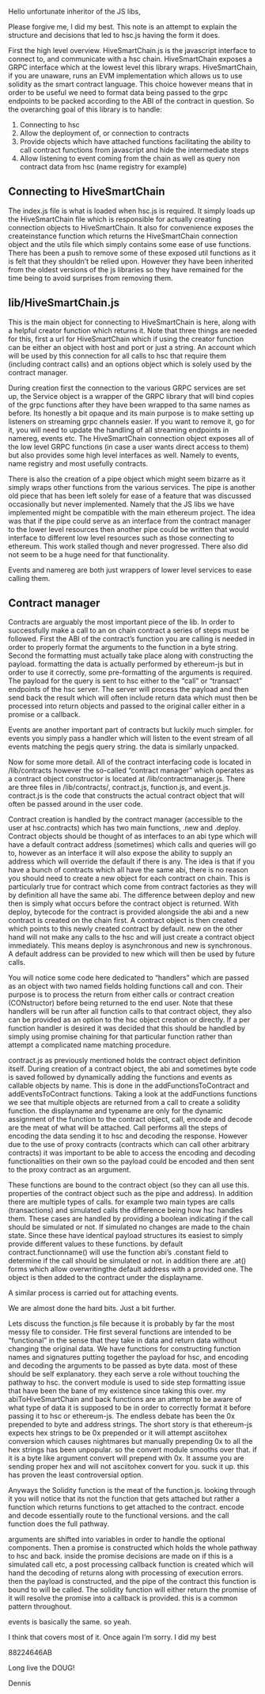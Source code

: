 Hello unfortunate inheritor of the JS libs,

Please forgive me, I did my best. This note is an attempt to explain the structure and decisions that led to hsc.js having the form it does.

First the high level overview. HiveSmartChain.js is the javascript interface to connect to, and communicate with a hsc chain. HiveSmartChain exposes a GRPC interface which at the lowest level this library wraps. HiveSmartChain, if you are unaware, runs an EVM implementation which allows us to use solidity as the smart contract language. This choice however means that in order to be useful we need to format data being passed to the grpc endpoints to be packed according to the ABI of the contract in question. So the overarching goal of this library is to handle:

1. Connecting to hsc
2. Allow the deployment of, or connection to contracts
3. Provide objects which have attached functions facilitating the ability to call contract functions from javascript and hide the intermediate steps
4. Allow listening to event coming from the chain as well as query non contract data from hsc (name registry for example)


## Connecting to HiveSmartChain

The index.js file is what is loaded when hsc.js is required. It simply loads up the HiveSmartChain file which is responsible for actually creating connection objects to HiveSmartChain. It also for convenience exposes the createinstance function which returns the HiveSmartChain connection object and the utils file which simply contains some ease of use functions. There has been a push to remove some of these exposed util functions as it is felt that they shouldn’t be relied upon. However they have been inherited from the oldest versions of the js libraries so they have remained for the time being to avoid surprises from removing them.

## lib/HiveSmartChain.js

This is the main object for connecting to HiveSmartChain is here, along with a helpful creator function which returns it. Note that three things are needed for this, first a url for HiveSmartChain which if using the creator function can be either an object with host and port or just a string. An account which will be used by this connection for all calls to hsc that require them (including contract calls) and an options object which is solely used by the contract manager.

During creation first the connection to the various GRPC services are set up, the Service object is a wrapper of the GRPC library that will bind copies of the grpc functions after they have been wrapped to tha same names as before. Its honestly a bit opaque and its main purpose is to make setting up listeners on streaming grpc channels easier. If you want to remove it, go for it, you will need to update the handling of all streaming endpoints in namereg, events etc.
The HiveSmartChain connection object exposes all of the low level GRPC functions (in case a user wants direct access to them) but also provides some high level interfaces as well. Namely to events, name registry and most usefully contracts.

There is also the creation of a pipe object which might seem bizarre as it simply wraps other functions from the various services. The pipe is another old piece that has been left solely for ease of a feature that was discussed occasionally but never implemented. Namely that the JS libs we have implemented might be compatible with the main ethereum project. The idea was that if the pipe could serve as an interface from the contract manager to the lower level resources then another pipe could be written that would interface to different low level resources such as those connecting to ethereum. This work stalled though and never progressed. There also did not seem to be a huge need for that functionality.

Events and namereg are both just wrappers of lower level services to ease calling them.



## Contract manager

Contracts are arguably the most important piece of the lib. In order to successfully make a call to an on chain contract a series of steps must be followed. First the ABI of the contract’s function you are calling is needed in order to properly format the arguments to the function in a byte string. Second the formatting must actually take place along with constructing the payload. formatting the data is actually performed by ethereum-js but in order to use it correctly, some pre-formatting of the arguments is required. The payload for the query is sent to hsc either to the “call” or “transact” endpoints of the hsc server. The server will process the payload and then send back the result which will often include return data which must then be processed into return objects and passed to the original caller either in a promise or a callback.

Events are another important part of contracts but luckily much simpler. for events you simply pass a handler which will listen to the event stream of all events matching the pegjs query string. the data is similarly unpacked.

Now for some more detail. All of the contract interfacing code is located in /lib/contracts however the so-called “contract manager” which operates as a contract object constructor is located at /lib/contractmanager.js. There are three files in /lib/contracts/, contract.js, function.js, and event.js. contract.js is the code that constructs the actual contract object that will often be passed around in the user code. 

Contract creation is handled by the contract manager (accessible to the user at hsc.contracts) which has two main functions, .new and .deploy. Contract objects should be thought of as interfaces to an abi type which will have a default contract  address (sometimes) which calls and queries will go to, however as an interface it will also expose the ability to supply an address which will override the default if there is any. The idea is that if you have a bunch of contracts which all have the same abi, there is no reason you should need to create a new object for each contract on chain. This is particularly true for contract which come from contract factories as they will by definition all have the same abi. The difference between deploy and new then is simply what occurs before the contract object is returned. With deploy, bytecode for the contract is provided alongside the abi and a new contract is created on the chain first. A contract object is then created which points to this newly created contract by default. new on the other hand will not make any calls to the hsc and will just create a contract object immediately. This means deploy is asynchronous and new is synchronous. A default address can be provided to new which will then be used by future calls.

You will notice some code here dedicated to “handlers” which are passed as an object with two named fields holding functions call and con. Their purpose is to process the return from either calls or contract creation (CONstructor) before being returned to the end user. Note that these handlers will be run after all function calls to that contract object, they also can be provided as an option to the hsc object creation or directly. If a per function handler is desired it was decided that this should be handled by simply using promise chaining for that particular function rather than attempt a complicated name matching procedure.

contract.js as previously mentioned holds the contract object definition itself. During creation of a contract object, the abi and sometimes byte code is saved followed by dynamically adding the functions and events as callable objects by name. This is done in the addFunctionsToContract and addEventsToContract functions. Taking a look at the addFunctions functions we see that multiple objects are returned from a call to create a solidity function. the displayname and typename are only for the dynamic assignment of the function to the contract object, call, encode and decode are the meat of what will be attached. Call performs all the steps of encoding the data sending it to hsc and decoding the response. However due to the use of proxy contracts (contracts which can call other arbitrary contracts) it was important to be able to access the encoding and decoding functionalities on their own so the payload could be encoded and then sent to the proxy contract as an argument.

These functions are bound to the contract object (so they can all use this. properties of the contract object such as the pipe and address). In addition there are multiple types of calls. for example two main types are calls (transactions) and simulated calls the difference being how hsc handles them. These cases are handled by providing a boolean indicating if the call should be simulated or not. If simulated no changes are made to the chain state. Since these have identical payload structures its easiest to simply provide different values to these functions. by default contract.functionname() will use the function abi’s .constant field to determine if the call should be simulated or not. in addition there are .at() forms which allow overwritingthe default address with a provided one. The object is then added to the contract under the displayname.

A similar process is carried out for attaching events.

We are almost done the hard bits. Just a bit further.

Lets discuss the function.js file because it is probably by far the most messy file to consider. THe first several functions are intended to be “functional” in the sense that they take in data and return data without changing the original data. We have functions for constructing function names and signatures putting together the payload for hsc, and encoding and decoding the arguments to be passed as byte data. most of these should be self explanatory. they each serve a role without touching the pathway to hsc. the convert module is used to side step formatting issue that have been the bane of my existence since taking this over. my abiToHiveSmartChain and back functions are an attempt to be aware of what type of data it is supposed to be in order to correctly format it before passing it to hsc or ethereum-js. The endless debate has been the 0x prepended to byte and address strings. The short story is that ethereum-js expects hex strings to be 0x prepended or it will attempt asciitohex conversion which causes nightmares but manually prepending 0x to all the hex strings has been unpopular. so the convert module smooths over that. if it is a byte like argument convert will prepend with 0x. It assume you are sending proper hex and will not asciitohex convert for you. suck it up. this has proven the least controversial option.

Anyways the Solidity function is the meat of the function.js. looking through it you will notice that its not the function that gets attached but rather a function which returns functions to get attached to the contract. encode and decode essentially route to the functional versions.  and the call function does the full pathway.

arguments are shifted into variables in order to handle the optional components. Then a promise is constructed which holds the whole pathway to hsc and back. inside the promise decisions are made on if this is a simulated call etc, a post processing callback function is created which will hand the decoding of returns along with processing of execution errors. then the payload is constructed, and the pipe of the contract this function is bound to will be called. The solidity function will either return the promise of it will resolve the promise into a callback is provided. this is a common pattern throughout.

events is basically the same. so yeah.

I think that covers most of it. Once again I’m sorry. I did my best

88224646AB

Long live the DOUG!

Dennis


